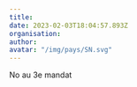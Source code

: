 ```yaml
---
title: 
date: 2023-02-03T18:04:57.893Z
organisation: 
author: 
avatar: "/img/pays/SN.svg"
---
```


No au 3e mandat